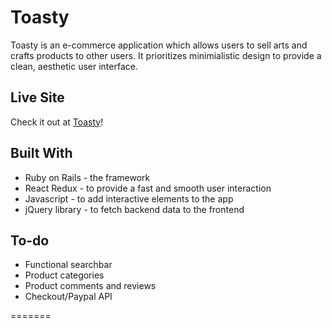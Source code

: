 
# Toasty

Toasty is an e-commerce application which allows users to sell arts and crafts products to other users.
It prioritizes minimialistic design to provide a clean, aesthetic user interface.

## Live Site
Check it out at [Toasty](http://toasty-fullstack.herokuapp.com/?#/)!

## Built With 
* Ruby on Rails -  the framework
* React Redux - to provide a fast and smooth user interaction
* Javascript - to add interactive elements to the app
* jQuery library - to fetch backend data to the frontend



## To-do
* Functional searchbar
* Product categories
* Product comments and reviews
* Checkout/Paypal API

=======

